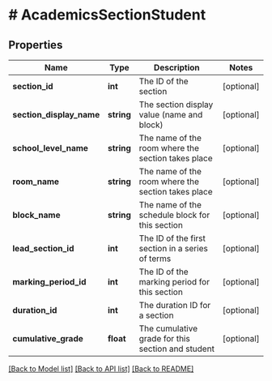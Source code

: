 # # AcademicsSectionStudent

## Properties

Name | Type | Description | Notes
------------ | ------------- | ------------- | -------------
**section_id** | **int** | The ID of the section | [optional]
**section_display_name** | **string** | The section display value (name and block) | [optional]
**school_level_name** | **string** | The name of the room where the section takes place | [optional]
**room_name** | **string** | The name of the room where the section takes place | [optional]
**block_name** | **string** | The name of the schedule block for this section | [optional]
**lead_section_id** | **int** | The ID of the first section in a series of terms | [optional]
**marking_period_id** | **int** | The ID of the marking period for this section | [optional]
**duration_id** | **int** | The duration ID for a section | [optional]
**cumulative_grade** | **float** | The cumulative grade for this section and student | [optional]

[[Back to Model list]](../../README.md#models) [[Back to API list]](../../README.md#endpoints) [[Back to README]](../../README.md)
